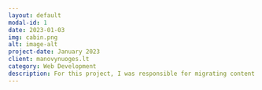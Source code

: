 ```yaml
---
layout: default
modal-id: 1
date: 2023-01-03
img: cabin.png
alt: image-alt
project-date: January 2023
client: manovynuoges.lt
category: Web Development
description: For this project, I was responsible for migrating content from an old website to a new platform. I also updated the component versions and the PHP version to ensure optimal performance and security. As part of the upgrade, I mounted a new theme, which required significant customization to maintain the website's brand identity. Throughout the migration process, I made sure that all website links stayed the same, which was crucial to avoid broken links and preserve the site's SEO rankings. [manovynuoges.lt](https://manovynuoges.lt/)
---
```


